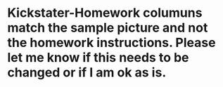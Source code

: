 # Kickstater-Homework columuns match the sample picture and not the homework instructions. Please let me know if this needs to be changed or if I am ok as is. 
